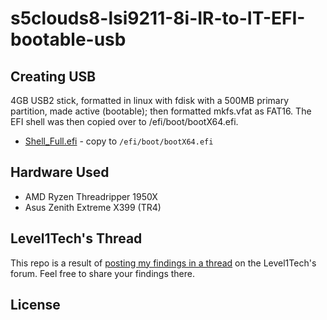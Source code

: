 # s5clouds8-lsi9211-8i-IR-to-IT-EFI-bootable-usb




## Creating USB

4GB USB2 stick, formatted in linux with fdisk with a 500MB primary partition, made active (bootable); then formatted mkfs.vfat as FAT16. The EFI shell was then copied over to /efi/boot/bootX64.efi.


- [Shell_Full.efi](https://github.com/tianocore/edk2/blob/UDK2010.SR1/EdkShellBinPkg/FullShell/X64/Shell_Full.efi) - copy to `/efi/boot/bootX64.efi`

## Hardware Used

- AMD Ryzen Threadripper 1950X
- Asus Zenith Extreme X399 (TR4)


## Level1Tech's Thread

This repo is a result of [posting my findings in a thread](https://forum.level1techs.com/t/asus-uefi-friendly-efi-usb-no-luck-flashing-lsi9211-8i-hba-from-ir-to-it/126344/6) on the Level1Tech's forum.  Feel free to share your findings there.

## License